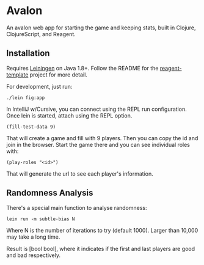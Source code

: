 # Avalon

An avalon web app for starting the game and keeping stats, built in Clojure, ClojureScript, and Reagent.

## Installation

Requires [Leiningen](http://leiningen.org/) on Java 1.8+. Follow the README for the [reagent-template](https://github.com/reagent-project/reagent-template) project for more detail.

For development, just run:

    ./lein fig:app

In IntelliJ w/Cursive, you can connect using the REPL run configuration. Once lein is started, attach using
the REPL option.


    (fill-test-data 9)

That will create a game and fill with 9 players. Then you can copy the id and join in the browser.
Start the game there and you can see individual roles with:

    (play-roles "<id>")

That will generate the url to see each player's information.

## Randomness Analysis

There's a special main function to analyse randomness:

    lein run -m subtle-bias N
    
Where N is the number of iterations to try (default 1000). Larger than 10,000 may take a long time.

Result is [bool bool], where it indicates if the first and last players are good and bad respectively.
